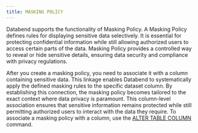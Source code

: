 ```yaml
---
title: MASKING POLICY
---
```


Databend supports the functionality of Masking Policy. A Masking Policy defines rules for displaying sensitive data selectively. It is essential for protecting confidential information while still allowing authorized users to access certain parts of the data. Masking Policy provides a controlled way to reveal or hide sensitive details, ensuring data security and compliance with privacy regulations.

After you create a masking policy, you need to associate it with a column containing sensitive data. This linkage enables Databend to systematically apply the defined masking rules to the specific dataset column. By establishing this connection, the masking policy becomes tailored to the exact context where data privacy is paramount. This column-level association ensures that sensitive information remains protected while still permitting authorized users to interact with the data they require. To associate a masking policy with a column, use the [ALTER TABLE COLUMN](../20-table/90-alter-table-column.md) command.